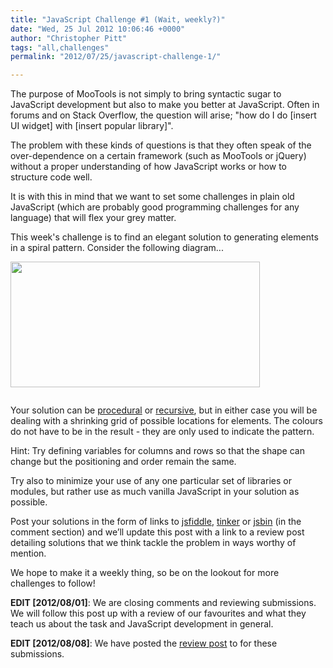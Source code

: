```yaml
---
title: "JavaScript Challenge #1 (Wait, weekly?)"
date: "Wed, 25 Jul 2012 10:06:46 +0000"
author: "Christopher Pitt"
tags: "all,challenges"
permalink: "2012/07/25/javascript-challenge-1/"

---
```

The purpose of MooTools is not simply to bring syntactic sugar to JavaScript development but also to make you better at JavaScript. Often in forums and on Stack Overflow, the question will arise; "how do I do [insert UI widget] with [insert popular library]".

The problem with these kinds of questions is that they often speak of the over-dependence on a certain framework (such as MooTools or jQuery) without a proper understanding of how JavaScript works or how to structure code well.
 
It is with this in mind that we want to set some challenges in plain old JavaScript (which are probably good programming challenges for any language) that will flex your grey matter.

<!--more-->
 
This week's challenge is to find an elegant solution to generating elements in a spiral pattern. Consider the following diagram...

<div style="padding-bottom: 1em"><img src="http://mootools.net/blog/wp-content/uploads/2012/07/Screen-Shot-2012-07-25-at-11.53.43-AM.png" alt="" width="399" height="201" /></div>

Your solution can be <a href="http://en.wikipedia.org/wiki/Procedural_programming">procedural</a> or <a href="http://en.wikipedia.org/wiki/Recursive#Functional_recursion">recursive</a>, but in either case you will be dealing with a shrinking grid of possible locations for elements. The colours do not have to be in the result - they are only used to indicate the pattern.

Hint: Try defining variables for columns and rows so that the shape can change but the positioning and order remain the same.

Try also to minimize your use of any one particular set of libraries or modules, but rather use as much vanilla JavaScript in your solution as possible.

Post your solutions in the form of links to <a href="http://jsfiddle.net/">jsfiddle</a>, <a href="http://tinker.io/">tinker</a> or <a href="http://jsbin.com/">jsbin</a> (in the comment section) and we’ll update this post with a link to a review post detailing solutions that we think tackle the problem in ways worthy of mention.

We hope to make it a weekly thing, so be on the lookout for more challenges to follow!

<strong>EDIT [2012/08/01]</strong>: We are closing comments and reviewing submissions. We will follow this post up with a review of our favourites and what they teach us about the task and JavaScript development in general.

<strong>EDIT [2012/08/08]</strong>: We have posted the <a href="http://mootools.net/blog/2012/08/08/javascript-challenge-1-review/">review post</a> to for these submissions.